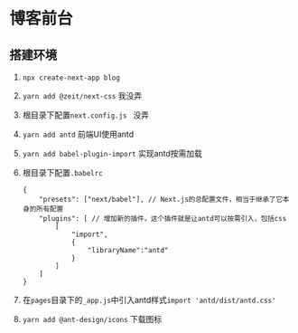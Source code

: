# 博客前台

## 搭建环境

1. `npx create-next-app blog` 

2. `yarn add @zeit/next-css`  我没弄

3. 根目录下配置`next.config.js ` 没弄

4. `yarn add antd`  前端UI使用antd

5. `yarn add babel-plugin-import`  实现antd按需加载

6. 根目录下配置`.babelrc`

   ~~~
   {
       "presets": ["next/babel"], // Next.js的总配置文件，相当于继承了它本身的所有配置
       "plugins": [ // 增加新的插件，这个插件就是让antd可以按需引入，包括css
           [
               "import",
               {
                   "libraryName":"antd"
               }
           ]
       ]
   }
   ~~~

7. 在`pages`目录下的`_app.js`中引入antd样式`import 'antd/dist/antd.css'`

8. `yarn add @ant-design/icons`  下载图标



